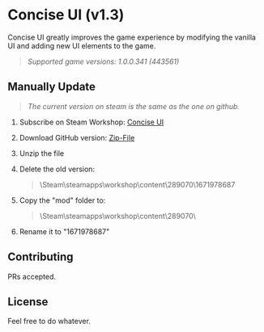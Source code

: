 # Concise UI (v1.3)

Concise UI greatly improves the game experience by modifying the vanilla UI and adding new UI elements to the game.

> _Supported game versions: 1.0.0.341 (443561)_  

## Manually Update

> _The current version on steam is the same as the one on github._

1. Subscribe on Steam Workshop: 
[Concise UI](https://steamcommunity.com/sharedfiles/filedetails/?id=1671978687)

2. Download GitHub version: 
[Zip-File](https://github.com/JLMin/ConciseUI/archive/master.zip)

3. Unzip the file

4. Delete the old version:
    > \Steam\steamapps\workshop\content\289070\1671978687

5. Copy the "mod" folder to:
    > \Steam\steamapps\workshop\content\289070\

6. Rename it to "1671978687"

## Contributing

PRs accepted.

## License

Feel free to do whatever.